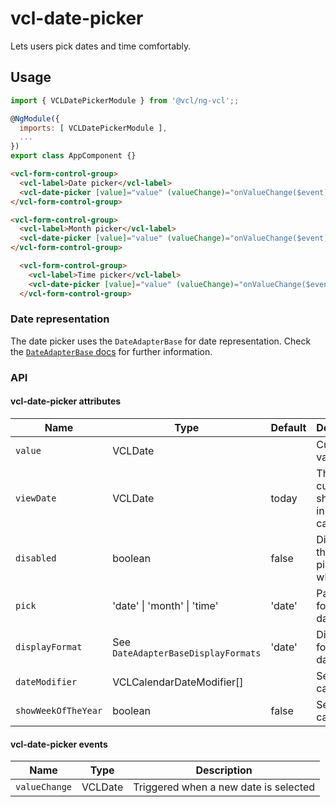 # vcl-date-picker

Lets users pick dates and time comfortably.

## Usage

```js
import { VCLDatePickerModule } from '@vcl/ng-vcl';;

@NgModule({
  imports: [ VCLDatePickerModule ],
  ...
})
export class AppComponent {}
```

```html
<vcl-form-control-group>
  <vcl-label>Date picker</vcl-label>
  <vcl-date-picker [value]="value" (valueChange)="onValueChange($event)"></vcl-date-picker>
</vcl-form-control-group>
```

```html
<vcl-form-control-group>
  <vcl-label>Month picker</vcl-label>
  <vcl-date-picker [value]="value" (valueChange)="onValueChange($event)" pick="month"></vcl-date-picker>
</vcl-form-control-group>
```

```html
  <vcl-form-control-group>
    <vcl-label>Time picker</vcl-label>
    <vcl-date-picker [value]="value" (valueChange)="onValueChange($event)" pick="time"></vcl-date-picker>
  </vcl-form-control-group>
```

### Date representation

The date picker uses the `DateAdapterBase` for date representation.
Check the [`DateAdapterBase` docs](#/dateadapter) for further information.

### API

#### vcl-date-picker attributes

Name                | Type                                            | Default | Description
------------        | -------                                         | ------- | -----------------------------------------------
`value`             | VCLDate                                         |         | Current value
`viewDate`          | VCLDate                                         | today   | The currently shown date in the calendar
`disabled`          | boolean                                         | false   | Disables the date picker when true
`pick`              | 'date' \| 'month' \| 'time'                     | 'date'  | Parse format for date inputs
`displayFormat`     | See `DateAdapterBaseDisplayFormats`             | 'date'  | Display format of dates
`dateModifier`      | VCLCalendarDateModifier[]                       |         | See vcl-calendar
`showWeekOfTheYear` | boolean                                         | false   | See vcl-calendar

#### vcl-date-picker events

Name                | Type       | Description
---------------     | -------    | -----------------------------------------------
`valueChange`       | VCLDate    | Triggered when a new date is selected
